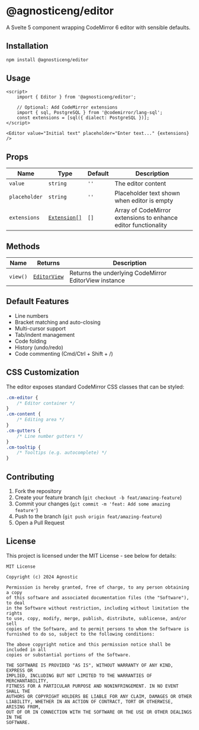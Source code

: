# @agnosticeng/editor

A Svelte 5 component wrapping CodeMirror 6 editor with sensible defaults.

## Installation

```sh
npm install @agnosticeng/editor
```

## Usage

```svelte
<script>
	import { Editor } from '@agnosticeng/editor';

	// Optional: Add CodeMirror extensions
	import { sql, PostgreSQL } from '@codemirror/lang-sql';
	const extensions = [sql({ dialect: PostgreSQL })];
</script>

<Editor value="Initial text" placeholder="Enter text..." {extensions} />
```

## Props

| Name          | Type                                                              | Default | Description                                                    |
| ------------- | ----------------------------------------------------------------- | ------- | -------------------------------------------------------------- |
| `value`       | `string`                                                          | `''`    | The editor content                                             |
| `placeholder` | `string`                                                          | `''`    | Placeholder text shown when editor is empty                    |
| `extensions`  | [`Extension[]`](https://codemirror.net/docs/ref/#state.Extension) | `[]`    | Array of CodeMirror extensions to enhance editor functionality |

## Methods

| Name     | Returns                                                          | Description                                           |
| -------- | ---------------------------------------------------------------- | ----------------------------------------------------- |
| `view()` | [`EditorView`](https://codemirror.net/docs/ref/#view.EditorView) | Returns the underlying CodeMirror EditorView instance |

## Default Features

- Line numbers
- Bracket matching and auto-closing
- Multi-cursor support
- Tab/indent management
- Code folding
- History (undo/redo)
- Code commenting (Cmd/Ctrl + Shift + /)

## CSS Customization

The editor exposes standard CodeMirror CSS classes that can be styled:

```css
.cm-editor {
	/* Editor container */
}
.cm-content {
	/* Editing area */
}
.cm-gutters {
	/* Line number gutters */
}
.cm-tooltip {
	/* Tooltips (e.g. autocomplete) */
}
```

## Contributing

1. Fork the repository
2. Create your feature branch (`git checkout -b feat/amazing-feature`)
3. Commit your changes (`git commit -m 'feat: Add some amazing feature'`)
4. Push to the branch (`git push origin feat/amazing-feature`)
5. Open a Pull Request

## License

This project is licensed under the MIT License - see below for details:

```
MIT License

Copyright (c) 2024 Agnostic

Permission is hereby granted, free of charge, to any person obtaining a copy
of this software and associated documentation files (the "Software"), to deal
in the Software without restriction, including without limitation the rights
to use, copy, modify, merge, publish, distribute, sublicense, and/or sell
copies of the Software, and to permit persons to whom the Software is
furnished to do so, subject to the following conditions:

The above copyright notice and this permission notice shall be included in all
copies or substantial portions of the Software.

THE SOFTWARE IS PROVIDED "AS IS", WITHOUT WARRANTY OF ANY KIND, EXPRESS OR
IMPLIED, INCLUDING BUT NOT LIMITED TO THE WARRANTIES OF MERCHANTABILITY,
FITNESS FOR A PARTICULAR PURPOSE AND NONINFRINGEMENT. IN NO EVENT SHALL THE
AUTHORS OR COPYRIGHT HOLDERS BE LIABLE FOR ANY CLAIM, DAMAGES OR OTHER
LIABILITY, WHETHER IN AN ACTION OF CONTRACT, TORT OR OTHERWISE, ARISING FROM,
OUT OF OR IN CONNECTION WITH THE SOFTWARE OR THE USE OR OTHER DEALINGS IN THE
SOFTWARE.
```

